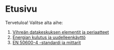 # Etusivu

Tervetuloa! Valitse alta aihe:

1. [Vihreän datakeskuksen elementit ja periaatteet](vihrean-datakeskuksen-elementit.md)
2. [Energian kulutus ja uudelleenkäyttö](energian-kulutus.md)
3. [EN 50600-4 -standardi ja mittarit](en50600-4-standardi.md)
